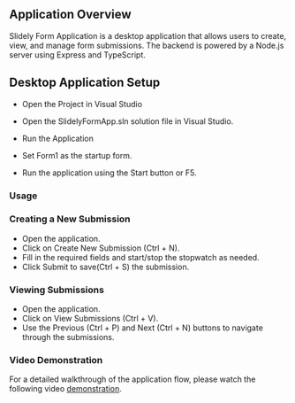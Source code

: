 ## Application Overview 
Slidely Form Application is a desktop application that allows users to create, view, and manage form submissions. The backend is powered by a Node.js server using Express and TypeScript.

## Desktop Application Setup
- Open the Project in Visual Studio

- Open the SlidelyFormApp.sln solution file in Visual Studio.
- Run the Application

- Set Form1 as the startup form.
- Run the application using the Start button or F5.
### Usage
### Creating a New Submission
- Open the application.
- Click on Create New Submission (Ctrl + N).
- Fill in the required fields and start/stop the stopwatch as needed.
- Click Submit to save(Ctrl + S) the submission.
### Viewing Submissions
- Open the application.
- Click on View Submissions (Ctrl + V).
- Use the Previous (Ctrl + P) and Next (Ctrl + N) buttons to navigate through the submissions.

### Video Demonstration
For a detailed walkthrough of the application flow, please watch the following video [demonstration](https://drive.google.com/file/d/1cBgXfRzxhB-6tUOMTKRzuYEM1iBFmC9T/view?usp=sharing).
